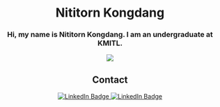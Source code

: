 <div align="center">

# Nititorn Kongdang

<h3 align="center">
Hi, my name is Nititorn Kongdang. I am an undergraduate at KMITL.
</h3>
<p align="center">
    <a href="https://skillicons.dev">
      <img src="https://skillicons.dev/icons?i=js,py,html,css,cpp,php,express,mongodb,mysql,nodejs,react,raspberrypi,opencv,tensorflow,firebase,linux,postman">
    </a>
</p>


## Contact
  <a href="https://www.linkedin.com/in/%E0%B8%99%E0%B8%B4%E0%B8%95%E0%B8%B4%E0%B8%98%E0%B8%A3-%E0%B8%81%E0%B8%AD%E0%B8%87%E0%B9%81%E0%B8%94%E0%B8%87-855235136/">
    <img src="https://img.shields.io/badge/-LinkedIn-red" alt="LinkedIn Badge"/>
  </a>
  <a href="https://www.facebook.com/profile.php?id=100016643208209">
    <img src="https://img.shields.io/badge/-Facebook-blue" alt="LinkedIn Badge"/>
  </a>

</div>
